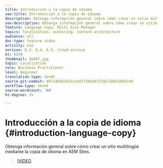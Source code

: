 ```yaml
---
title: Introducción a la copia de idioma
seo-title: Introducción a la copia de idioma
description: Obtenga información general sobre cómo crear un sitio multilingüe utilizando la copia de idioma en AEM Sites
seo-description: Obtenga información general sobre cómo crear un sitio multilingüe utilizando la copia de idioma en AEM Sites
feature: Language Copy, Multi Site Manager
topics: localization, authoring, content-architecture
audience: all
doc-type: feature video
activity: use
version: 6.3, 6.4, 6.5, cloud-service
kt: 5370
thumbnail: 36487.jpg
topic: Localization
role: Business Practitioner
level: Beginner
translation-type: tm+mt
source-git-commit: d9714b9a291ec3ee5f3dba9723de72bb120d2149
workflow-type: tm+mt
source-wordcount: '69'
ht-degree: 1%

---
```



# Introducción a la copia de idioma {#introduction-language-copy}

Obtenga información general sobre cómo crear un sitio multilingüe mediante la copia de idioma en AEM Sites.

>[!VIDEO](https://video.tv.adobe.com/v/36487?quality=12&learn=on)
